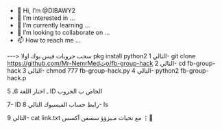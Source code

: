 - 👋 Hi, I’m @DIBAWY2
- 👀 I’m interested in ...
- 🌱 I’m currently learning ...
- 💞️ I’m looking to collaborate on ...
- 📫 How to reach me ...

<!---
DIBAWY2/DIBAWY2 is a ✨ special ✨ repository because its `README.md` (this file) appears on your GitHub profile.
You can click the Preview link to take a look at your changes.
--->


--->
سحب جروبات فيس بوك
اولا 
pkg install python2
التالي
1- git clone https://github.com/Mr-NemrMedثo/fb-group-hack
التالي 
2- cd fb-group-hack
التالي
3- chmod 777 fb-group-hack.py
التالي
4- python2 fb-group-hack.p

5 ـ اختار اللغة
 6ـ ID الخاص ب الجروب

7- ID رابط حساب الفيسبوك 
التالي
8- ls

التالي
9- cat link.txt 
مع تحيات مـيزؤؤ سسفن آكسس ⋮💌
